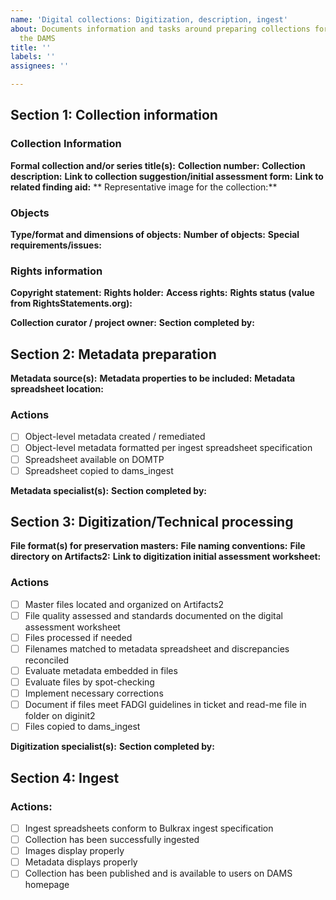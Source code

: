 ```yaml
---
name: 'Digital collections: Digitization, description, ingest'
about: Documents information and tasks around preparing collections for ingest in
  the DAMS
title: ''
labels: ''
assignees: ''

---
```


## Section 1: Collection information

### Collection Information
**Formal collection and/or series title(s):**
**Collection number:**
**Collection description:**
**Link to collection suggestion/initial assessment form:**
**Link to related finding aid:**
** Representative image for the collection:**

### Objects
**Type/format and dimensions of objects:**
**Number of objects:**
**Special requirements/issues:**

### Rights information
**Copyright statement:**
**Rights holder:**
**Access rights:**
**Rights status (value from RightsStatements.org):**

**Collection curator / project owner:**
**Section completed by:**

## Section 2: Metadata preparation
**Metadata source(s):**
**Metadata properties to be included:**
**Metadata spreadsheet location:**

### Actions
- [ ] Object-level metadata created / remediated
- [ ] Object-level metadata formatted per ingest spreadsheet specification
- [ ] Spreadsheet available on DOMTP
- [ ] Spreadsheet copied to dams_ingest

**Metadata specialist(s):**
**Section completed by:**

## Section 3: Digitization/Technical processing
**File format(s) for preservation masters:**
**File naming conventions:**
**File directory on Artifacts2:**
**Link to digitization initial assessment worksheet:**

### Actions
- [ ] Master files located and organized on Artifacts2
- [ ] File quality assessed and standards documented on the digital assessment worksheet
- [ ] Files processed if needed
- [ ] Filenames matched to metadata spreadsheet and discrepancies reconciled
- [ ] Evaluate metadata embedded in files
- [ ] Evaluate files by spot-checking
- [ ] Implement necessary corrections
- [ ] Document if files meet FADGI guidelines in ticket and read-me file in folder on diginit2
- [ ] Files copied to dams_ingest

**Digitization specialist(s):**
**Section completed by:**

## Section 4: Ingest

### Actions:
- [ ] Ingest spreadsheets conform to Bulkrax ingest specification
- [ ] Collection has been successfully ingested
- [ ] Images display properly
- [ ] Metadata displays properly
- [ ] Collection has been published and is available to users on DAMS homepage

